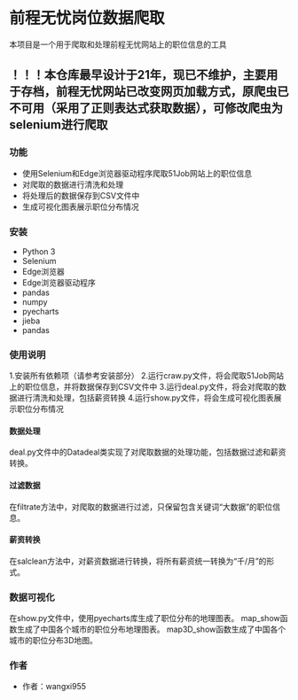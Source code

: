 # 前程无忧岗位数据爬取
本项目是一个用于爬取和处理前程无忧网站上的职位信息的工具

## ！！！本仓库最早设计于21年，现已不维护，主要用于存档，前程无忧网站已改变网页加载方式，原爬虫已不可用（采用了正则表达式获取数据），可修改爬虫为selenium进行爬取
### 功能
- 使用Selenium和Edge浏览器驱动程序爬取51Job网站上的职位信息
- 对爬取的数据进行清洗和处理
- 将处理后的数据保存到CSV文件中
- 生成可视化图表展示职位分布情况

### 安装
- Python 3
- Selenium
- Edge浏览器
- Edge浏览器驱动程序
- pandas
- numpy
- pyecharts
- jieba
- pandas


### 使用说明
1.安装所有依赖项（请参考安装部分）
2.运行craw.py文件，将会爬取51Job网站上的职位信息，并将数据保存到CSV文件中
3.运行deal.py文件，将会对爬取的数据进行清洗和处理，包括薪资转换
4.运行show.py文件，将会生成可视化图表展示职位分布情况
#### 数据处理
deal.py文件中的Datadeal类实现了对爬取数据的处理功能，包括数据过滤和薪资转换。
#### 过滤数据
在filtrate方法中，对爬取的数据进行过滤，只保留包含关键词“大数据”的职位信息。
#### 薪资转换
在salclean方法中，对薪资数据进行转换，将所有薪资统一转换为“千/月”的形式。

### 数据可视化
在show.py文件中，使用pyecharts库生成了职位分布的地理图表。
map_show函数生成了中国各个城市的职位分布地理图表。
map3D_show函数生成了中国各个城市的职位分布3D地图。

### 作者
- 作者：wangxi955
